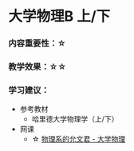 # 大学物理B 上/下

### 内容重要性：☆

### 教学效果：☆☆

### 学习建议：

* 参考教材
  * 哈里德大学物理学（上/下）
* 网课
  * ☆ [物理系的允文君 - 大学物理](https://space.bilibili.com/52663683/channel/series)

